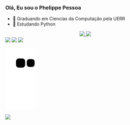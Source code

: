 ### Olá, Eu sou o Phelippe Pessoa

- 🧠 Graduando em Ciencias da Computação pela UERR
- 🦾 Estudando Python

<div align="center">
  <a href="https://github.com/PhelippePessoa">
  <img height="180em" src="https://github-readme-stats.vercel.app/api?username=phelippepessoa&show_icons=true&theme=tokyonight&include_all_commits=true&count_private=true"/>
  <img height="180em" src="https://github-readme-stats.vercel.app/api/top-langs/?username=phelippepessoa&layout=compact&langs_count=7&theme=tokyonight"/>
</div>
  
<div>

<div> 
  <a href="https://www.instagram.com/phelippepessoa/" target="_blank"><img src="https://img.shields.io/badge/-Instagram-%23E4405F?style=for-the-badge&logo=instagram&logoColor=white" target="_blank"></a>
  <a href = "mailto:phelippepessoarr@gmail.com"><img src="https://img.shields.io/badge/-Gmail-%23333?style=for-the-badge&logo=gmail&logoColor=white" target="_blank"></a>
  <a href="https://www.linkedin.com/in/phelippe-pessoa-90813bb7/" target="_blank"><img src="https://img.shields.io/badge/-LinkedIn-%230077B5?style=for-the-badge&logo=linkedin&logoColor=white" target="_blank"></a> 
  
  ![Snake animation](https://github.com/rafaballerini/rafaballerini/blob/output/github-contribution-grid-snake.svg)
 

 [![](https://visitcount.itsvg.in/api?id=PhelippePessoa&icon=2&color=6)](https://visitcount.itsvg.in)
